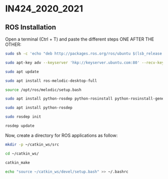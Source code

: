 # IN424_2020_2021

## ROS Installation
Open a terminal (Ctrl + T) and paste the different steps ONE AFTER THE OTHER:

```bash
sudo sh -c 'echo "deb http://packages.ros.org/ros/ubuntu $(lsb_release -sc) main" > /etc/apt/sources.list.d/ros-latest.list'

sudo apt-key adv --keyserver 'hkp://keyserver.ubuntu.com:80' --recv-key C1CF6E31E6BADE8868B172B4F42ED6FBAB17C654

sudo apt update

sudo apt install ros-melodic-desktop-full

source /opt/ros/melodic/setup.bash

sudo apt install python-rosdep python-rosinstall python-rosinstall-generator python-wstool build-essential

sudo apt install python-rosdep

sudo rosdep init

rosdep update
```

Now, create a directory for ROS applications as follow:
```bash
mkdir -p ~/catkin_ws/src

cd ~/catkin_ws/

catkin_make

echo "source ~/catkin_ws/devel/setup.bash" >> ~/.bashrc
```

